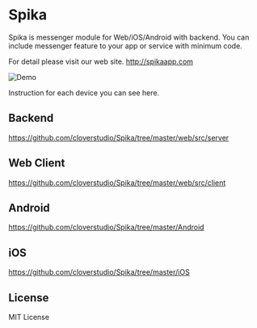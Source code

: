 # Spika

Spika is messenger module for Web/iOS/Android with backend. 
You can include messenger feature to your app or service with minimum code.

For detail please visit our web site.
http://spikaapp.com

![Demo](https://github.com/cloverstudio/Spika/blob/master/spika_demo_new.gif "Demo")

Instruction for each device you can see here.

## Backend

https://github.com/cloverstudio/Spika/tree/master/web/src/server

## Web Client

https://github.com/cloverstudio/Spika/tree/master/web/src/client

## Android

https://github.com/cloverstudio/Spika/tree/master/Android

## iOS

https://github.com/cloverstudio/Spika/tree/master/iOS


## License

MIT License


